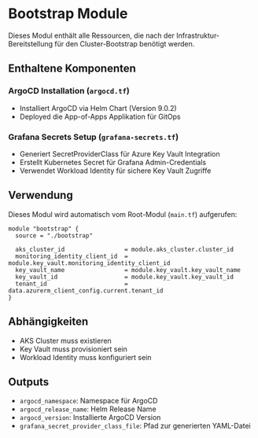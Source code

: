 # Bootstrap Module

Dieses Modul enthält alle Ressourcen, die nach der Infrastruktur-Bereitstellung für den Cluster-Bootstrap benötigt werden.

## Enthaltene Komponenten

### ArgoCD Installation (`argocd.tf`)
- Installiert ArgoCD via Helm Chart (Version 9.0.2)
- Deployed die App-of-Apps Applikation für GitOps

### Grafana Secrets Setup (`grafana-secrets.tf`)
- Generiert SecretProviderClass für Azure Key Vault Integration
- Erstellt Kubernetes Secret für Grafana Admin-Credentials
- Verwendet Workload Identity für sichere Key Vault Zugriffe

## Verwendung

Dieses Modul wird automatisch vom Root-Modul (`main.tf`) aufgerufen:

```hcl
module "bootstrap" {
  source = "./bootstrap"

  aks_cluster_id                 = module.aks_cluster.cluster_id
  monitoring_identity_client_id  = module.key_vault.monitoring_identity_client_id
  key_vault_name                 = module.key_vault.key_vault_name
  key_vault_id                   = module.key_vault.key_vault_id
  tenant_id                      = data.azurerm_client_config.current.tenant_id
}
```

## Abhängigkeiten

- AKS Cluster muss existieren
- Key Vault muss provisioniert sein
- Workload Identity muss konfiguriert sein

## Outputs

- `argocd_namespace`: Namespace für ArgoCD
- `argocd_release_name`: Helm Release Name
- `argocd_version`: Installierte ArgoCD Version
- `grafana_secret_provider_class_file`: Pfad zur generierten YAML-Datei
